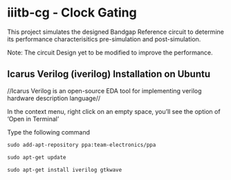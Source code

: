 # iiitb-cg - Clock Gating
This project simulates the designed Bandgap Reference circuit to determine its performance characterisitics pre-simulation and post-simulation.

Note: The circuit Design yet to be modified to improve the performance.

## Icarus Verilog (iverilog) Installation on Ubuntu
  //Icarus Verilog is an open-source EDA tool for implementing verilog hardware description language//
  
 In the context menu, right click on an empty space, you’ll see the option of ‘Open in Terminal’
 
  Type the following command
 ```html
sudo add-apt-repository ppa:team-electronics/ppa

sudo apt-get update

sudo apt-get install iverilog gtkwave
 ```
